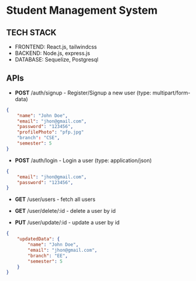 # Student Management System

## TECH STACK
- FRONTEND: React.js, tailwindcss
- BACKEND: Node.js, express.js
- DATABASE: Sequelize, Postgresql

## APIs
- **POST** /auth/signup - Register/Signup a new user (type: multipart/form-data)

```json
{
    "name": "John Doe",
    "email": "jhon@gmail.com",
    "password": "123456",
    "profilePhoto": "pfp.jpg"
    "branch": "CSE",
    "semester": 5
}
```

- **POST** /auth/login - Login a user (type: application/json)

```json
{
    "email": "jhon@gmail.com",
    "password": "123456",
}
```

- **GET** /user/users - fetch all users
- **GET** /user/delete/:id - delete a user by id

- **PUT** /user/update/:id - update a user by id

```json
{
    "updatedData": {
        "name": "John Doe",
        "email": "jhon@gmail.com",
        "branch": "EE",
        "semester": 5
    }
}
```
